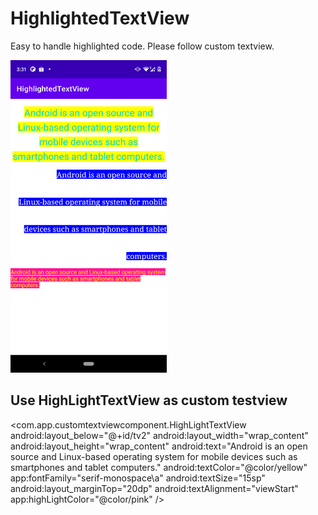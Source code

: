 # HighlightedTextView

Easy to handle highlighted code. Please follow custom textview.




<img src="https://github.com/datanapps/HighlightedTextView/blob/main/screens/screen_1.png" height="500" width="250"> 


## Use HighLightTextView as custom testview

<com.app.customtextviewcomponent.HighLightTextView
        android:layout_below="@+id/tv2"
        android:layout_width="wrap_content"
        android:layout_height="wrap_content"
        android:text="Android is an open source and Linux-based operating system for mobile devices such as smartphones and tablet computers."
        android:textColor="@color/yellow"
        app:fontFamily="serif-monospace\a"
        android:textSize="15sp"
        android:layout_marginTop="20dp"
        android:textAlignment="viewStart"
        app:highLightColor="@color/pink"
        />
        
        
        


